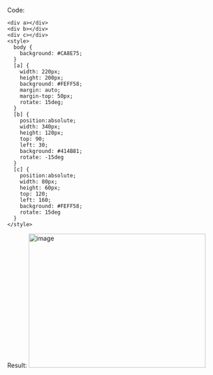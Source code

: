 Code: 
```
<div a></div>
<div b></div>
<div c></div>
<style>
  body {
    background: #CA8E75;
  }
  [a] {
    width: 220px;
    height: 200px;
    background: #FEFF58;
    margin: auto;
    margin-top: 50px;
    rotate: 15deg;
  }
  [b] {
    position:absolute;
    width: 340px;
    height: 120px;
    top: 90;
    left: 30;
    background: #414B81;
    rotate: -15deg
  }
  [c] {
    position:absolute;
    width: 80px;
    height: 60px;
    top: 120;
    left: 160;
    background: #FEFF58;
    rotate: 15deg
  }
</style>
```

Result:
<img width="405" height="307" alt="image" src="https://github.com/user-attachments/assets/e6513127-b0b2-448e-a8de-622ebef74e9d" />
